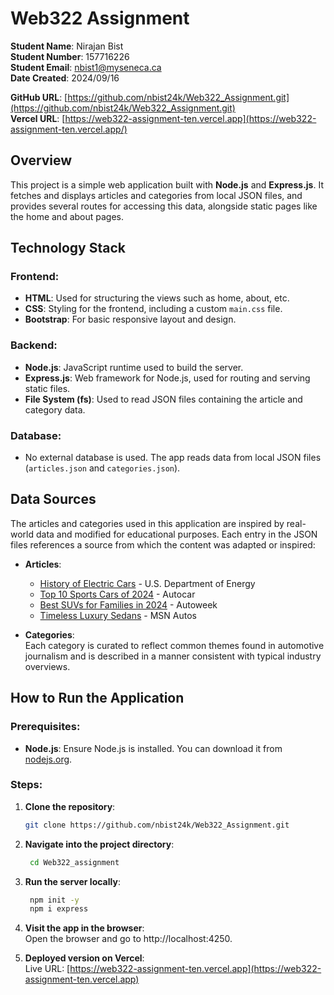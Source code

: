 # Web322 Assignment

**Student Name**: Nirajan Bist <br>
**Student Number**: 157716226 <br>
**Student Email**: nbist1@myseneca.ca <br>
**Date Created**: 2024/09/16 <br>

**GitHub URL**: [https://github.com/nbist24k/Web322_Assignment.git](https://github.com/nbist24k/Web322_Assignment.git) <br>
**Vercel URL**: [https://web322-assignment-ten.vercel.app](https://web322-assignment-ten.vercel.app/) <br>

## Overview

This project is a simple web application built with **Node.js** and **Express.js**. It fetches and displays articles and categories from local JSON files, and provides several routes for accessing this data, alongside static pages like the home and about pages.

## Technology Stack

### **Frontend**:

- **HTML**: Used for structuring the views such as home, about, etc.
- **CSS**: Styling for the frontend, including a custom `main.css` file.
- **Bootstrap**: For basic responsive layout and design.

### **Backend**:

- **Node.js**: JavaScript runtime used to build the server.
- **Express.js**: Web framework for Node.js, used for routing and serving static files.
- **File System (fs)**: Used to read JSON files containing the article and category data.

### **Database**:

- No external database is used. The app reads data from local JSON files (`articles.json` and `categories.json`).

## Data Sources

The articles and categories used in this application are inspired by real-world data and modified for educational purposes. Each entry in the JSON files references a source from which the content was adapted or inspired:

- **Articles**:

  - [History of Electric Cars](https://www.energy.gov/articles/history-electric-car) - U.S. Department of Energy
  - [Top 10 Sports Cars of 2024](https://www.autocar.co.uk/car-news/best-cars/top-10-best-sports-cars) - Autocar
  - [Best SUVs for Families in 2024](https://www.autoweek.com/rankings/g45445032/best-family-suvs/) - Autoweek
  - [Timeless Luxury Sedans](https://www.msn.com/en-us/autos/autos-luxury/20-timeless-luxury-sedans-that-embodied-elegance/ss-BB1qkDWW) - MSN Autos

- **Categories**:  
  Each category is curated to reflect common themes found in automotive journalism and is described in a manner consistent with typical industry overviews.

## How to Run the Application

### **Prerequisites**:

- **Node.js**: Ensure Node.js is installed. You can download it from [nodejs.org](https://nodejs.org/).

### **Steps**:

1. **Clone the repository**:
   ```bash
   git clone https://github.com/nbist24k/Web322_Assignment.git
   ```
2. **Navigate into the project directory**:
   ```bash
    cd Web322_assignment
   ```
3. **Run the server locally**:
   ```bash
    npm init -y
    npm i express
   ```
4. **Visit the app in the browser**:  
   Open the browser and go to http://localhost:4250.

5. **Deployed version on Vercel**:  
   Live URL: [https://web322-assignment-ten.vercel.app](https://web322-assignment-ten.vercel.app)
